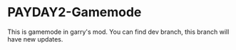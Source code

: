 # PAYDAY2-Gamemode
This is gamemode in garry's mod.
You can find dev branch, this branch will have new updates.
